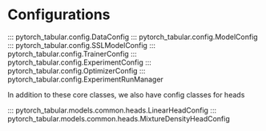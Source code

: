 # Configurations
::: pytorch_tabular.config.DataConfig
::: pytorch_tabular.config.ModelConfig
::: pytorch_tabular.config.SSLModelConfig
::: pytorch_tabular.config.TrainerConfig
::: pytorch_tabular.config.ExperimentConfig
::: pytorch_tabular.config.OptimizerConfig
::: pytorch_tabular.config.ExperimentRunManager

In addition to these core classes, we also have config classes for heads

::: pytorch_tabular.models.common.heads.LinearHeadConfig
::: pytorch_tabular.models.common.heads.MixtureDensityHeadConfig